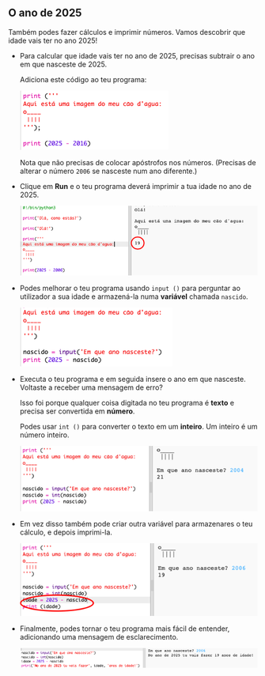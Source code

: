 ## O ano de 2025

Também podes fazer cálculos e imprimir números. Vamos descobrir que idade vais ter no ano 2025!

+ Para calcular que idade vais ter no ano de 2025, precisas subtrair o ano em que nasceste de 2025.
    
    Adiciona este código ao teu programa:
    
    ![captura de ecrã](images/me-calc.png)
    
    Nota que não precisas de colocar apóstrofos nos números. (Precisas de alterar o número `2006` se nasceste num ano diferente.)

+ Clique em **Run** e o teu programa deverá imprimir a tua idade no ano de 2025.
    
    ![captura de ecrã](images/me-calc-run.png)

+ Podes melhorar o teu programa usando `input ()` para perguntar ao utilizador a sua idade e armazená-la numa **variável** chamada `nascido`.
    
    ![captura de ecrã](images/me-input.png)

+ Executa o teu programa e em seguida insere o ano em que nasceste. Voltaste a receber uma mensagem de erro?
    
    Isso foi porque qualquer coisa digitada no teu programa é **texto** e precisa ser convertida em **número**.
    
    Podes usar `int ()` para converter o texto em um **inteiro**. Um inteiro é um número inteiro.
    
    ![captura de ecrã](images/me-input-test.png)

+ Em vez disso também pode criar outra variável para armazenares o teu cálculo, e depois imprimi-la.
    
    ![captura de ecrã](images/me-result-variable.png)

+ Finalmente, podes tornar o teu programa mais fácil de entender, adicionando uma mensagem de esclarecimento.
    
    ![captura de ecrã](images/me-message.png)